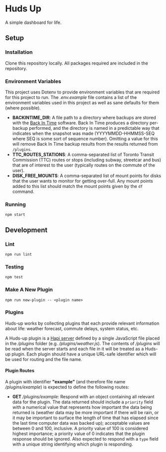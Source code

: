 # Huds Up

A simple dashboard for life.

## Setup

### Installation

Clone this repository locally. All packages required are included in the repository.

### Environment Variables

This project uses Dotenv to provide environment variables that are required for this project to run. The _.env.example_ file contains a list of the environment variables used in this project as well as sane defaults for them (where possible).

* **BACKINTIME_DIR**: A file path to a directory where backups are stored with the [Back In Time](http://backintime.le-web.org/) software. Back In Time produces a directory per-backup performed, and the directory is named in a predictable way that indicates when the snapshot was made (YYYYMMDD-HHMMSS-SEQ where SEQ is some sort of sequence number). Omitting a value for this will remove Back In Time backup results from the results returned from `/plugins`.
* **TTC_ROUTES_STATIONS**: A comma-separated list of Toronto Transit Commission (TTC) routes or stops (including subway, streetcar and bus) that are of interest to the user (typically routes on the commute of the user).
* **DISK_FREE_MOUNTS**: A comma-separated list of mount points for disks that the user wants to monitor for getting over-full. Any mount points added to this list should match the mount points given by the `df` command.

### Running

`npm start`

## Development

### Lint

`npm run lint`

### Testing

`npm test`

### Make A New Plugin

`npm run new-plugin -- <plugin name>`

### Plugins

Huds-up works by collecting plugins that each provide relevant information about life: weather forecast, commute delays, system status, etc.

A Huds-up plugin is a [Hapi server](http://hapijs.com/api#server) defined by a single JavaScript file placed in the _/plugins_ folder (e.g. _/plugins/weather.js_). The contents of _/plugins_ will be read when the server starts and each file in it will be treated as a Huds-up plugin. Each plugin should have a unique URL-safe identifier which will be used for routing and the file name.

#### Plugin Routes

A plugin with identifier **"example"** (and therefore file name _/plugins/example_) is expected to define the following routes:

* **GET** _/plugins/example_: Respond with an object containing all relevant data for the plugin. The data returned should include a `priority` field with a numerical value that represents how important the data being returned is (weather data may be more important if there will be rain, or it may be important to surface the length of time that has elapsed since the last time computer data was backed up); acceptable values are between 0 and 100, inclusive. A priority value of 100 is considered highest importance; a priority value of 0 indicates that the plugin response should be ignored. Also expected to respond with a `type` field with a unique string identifying which plugin is responding.
